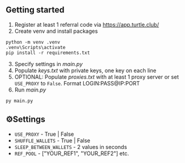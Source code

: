 ## Getting started
1. Register at least 1 referral code via https://app.turtle.club/
2. Create venv and install packages
```
python -m venv .venv
.venv\Scripts\activate
pip install -r requirements.txt
```
3. Specify settings in _main.py_
4. Populate _keys.txt_ with private keys, one key on each line
5. OPTIONAL: Populate _proxies.txt_ with at least 1 proxy server or set `USE_PROXY` to `False`. Format LOGIN:PASS@IP:PORT
4. Run _main.py_
```
py main.py
```
## ⚙️Settings

* `USE_PROXY` - True | False
* `SHUFFLE_WALLETS` - True | False
* `SLEEP_BETWEEN_WALLETS` - 2 values in seconds
* `REF_POOL` - ["YOUR_REF1", "YOUR_REF2"] etc. 

